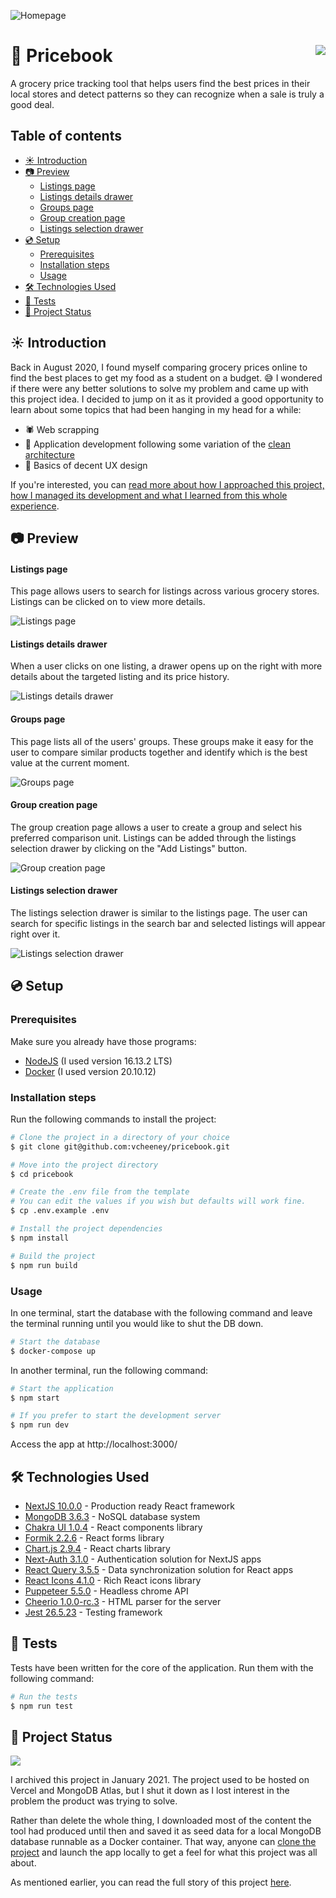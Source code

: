 ![Homepage](docs/screenshots/preview.png)

# 🛒 Pricebook <a href="#-project-status"><img src="https://img.shields.io/badge/Status-Archived-lightgrey?style=for-the-badge" align="right"></a>

A grocery price tracking tool that helps users find the best prices in their local stores and detect patterns so they can recognize when a sale is truly a good deal.

## Table of contents <!-- omit in toc -->

- [☀ Introduction](#-introduction)
- [📷 Preview](#-preview)
    - [Listings page](#listings-page)
    - [Listings details drawer](#listings-details-drawer)
    - [Groups page](#groups-page)
    - [Group creation page](#group-creation-page)
    - [Listings selection drawer](#listings-selection-drawer)
- [💿 Setup](#-setup)
  - [Prerequisites](#prerequisites)
  - [Installation steps](#installation-steps)
  - [Usage](#usage)
- [🛠 Technologies Used](#-technologies-used)
- [🧪 Tests](#-tests)
- [🚦 Project Status](#-project-status)

## ☀ Introduction

Back in August 2020, I found myself comparing grocery prices online to find the best places to get my food as a student on a budget. 😅 I wondered if there were any better solutions to solve my problem and came up with this project idea. I decided to jump on it as it provided a good opportunity to learn about some topics that had been hanging in my head for a while:

- 🕷 Web scrapping
- 🧼 Application development following some variation of the [clean architecture](https://blog.cleancoder.com/uncle-bob/2012/08/13/the-clean-architecture.html)
- 🎨 Basics of decent UX design

If you're interested, you can [read more about how I approached this project, how I managed its development and what I learned from this whole experience](./docs/STORY.md).

## 📷 Preview

#### Listings page

This page allows users to search for listings across various grocery stores. Listings can be clicked on to view more details.

![Listings page](docs/screenshots/listings.png)

#### Listings details drawer

When a user clicks on one listing, a drawer opens up on the right with more details about the targeted listing and its price history.

![Listings details drawer](docs/screenshots/listing_details_drawer.png)

#### Groups page

This page lists all of the users' groups. These groups make it easy for the user to compare similar products together and identify which is the best value at the current moment.

![Groups page](docs/screenshots/groups.png)

#### Group creation page

The group creation page allows a user to create a group and select his preferred comparison unit. Listings can be added through the listings selection drawer by clicking on the "Add Listings" button.

![Group creation page](docs/screenshots/create_group_2.png)

#### Listings selection drawer

The listings selection drawer is similar to the listings page. The user can search for specific listings in the search bar and selected listings will appear right over it.

![Listings selection drawer](docs/screenshots/create_group_drawer.png)

## 💿 Setup

### Prerequisites

Make sure you already have those programs:

- [NodeJS](https://nodejs.org/en/) (I used version 16.13.2 LTS)
- [Docker](https://www.docker.com/products/docker-desktop) (I used version 20.10.12)

### Installation steps

Run the following commands to install the project:

```sh
# Clone the project in a directory of your choice
$ git clone git@github.com:vcheeney/pricebook.git

# Move into the project directory
$ cd pricebook

# Create the .env file from the template
# You can edit the values if you wish but defaults will work fine.
$ cp .env.example .env

# Install the project dependencies
$ npm install

# Build the project
$ npm run build
```

### Usage

In one terminal, start the database with the following command and leave the terminal running until you would like to shut the DB down.

```sh
# Start the database
$ docker-compose up
```

In another terminal, run the following command:

```sh
# Start the application
$ npm start

# If you prefer to start the development server
$ npm run dev
```

Access the app at http://localhost:3000/

## 🛠 Technologies Used

- [NextJS 10.0.0](https://nextjs.org/docs/getting-started) - Production ready React framework
- [MongoDB 3.6.3](https://docs.mongodb.com/v3.6/) - NoSQL database system
- [Chakra UI 1.0.4](https://chakra-ui.com/) - React components library
- [Formik 2.2.6](https://formik.org/) - React forms library
- [Chart.js 2.9.4](https://www.chartjs.org/docs/2.9.4/) - React charts library
- [Next-Auth 3.1.0](https://next-auth.js.org/v3/getting-started/introduction) - Authentication solution for NextJS apps
- [React Query 3.5.5](https://react-query.tanstack.com/overview) - Data synchronization solution for React apps
- [React Icons 4.1.0](https://react-icons.github.io/react-icons/) - Rich React icons library
- [Puppeteer 5.5.0](https://pptr.dev/#?product=Puppeteer&version=v5.5.0) - Headless chrome API
- [Cheerio 1.0.0-rc.3](https://cheerio.js.org/) - HTML parser for the server
- [Jest 26.5.23](https://jestjs.io/docs/26.x/getting-started) - Testing framework

## 🧪 Tests

Tests have been written for the core of the application. Run them with the following command:

```sh
# Run the tests
$ npm run test
```

## 🚦 Project Status

<img src="https://img.shields.io/badge/-Archived-lightgrey?style=for-the-badge"/>

I archived this project in January 2021. The project used to be hosted on Vercel and MongoDB Atlas, but I shut it down as I lost interest in the problem the product was trying to solve.

Rather than delete the whole thing, I downloaded most of the content the tool had produced until then and saved it as seed data for a local MongoDB database runnable as a Docker container. That way, anyone can [clone the project](#installation-steps) and launch the app locally to get a feel for what this project was all about.

As mentioned earlier, you can read the full story of this project [here](./docs/STORY.md).
